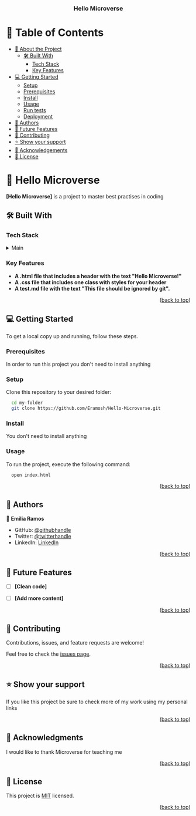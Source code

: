 <a name="readme-top"></a>

<div align="center">

  <br/>

  <h3><b>Hello Microverse</b></h3>

</div>


# 📗 Table of Contents

- [📖 About the Project](#about-project)
  - [🛠 Built With](#built-with)
    - [Tech Stack](#tech-stack)
    - [Key Features](#key-features)
- [💻 Getting Started](#getting-started)
  - [Setup](#setup)
  - [Prerequisites](#prerequisites)
  - [Install](#install)
  - [Usage](#usage)
  - [Run tests](#run-tests)
  - [Deployment](#deployment)
- [👥 Authors](#authors)
- [🔭 Future Features](#future-features)
- [🤝 Contributing](#contributing)
- [⭐️ Show your support](#support)
- [🙏 Acknowledgements](#acknowledgements)
- [📝 License](#license)

# 📖 Hello Microverse <a name="about-project"></a>

**[Hello Microverse]** is a project to master best practises in coding

## 🛠 Built With <a name="built-with"></a>

### Tech Stack <a name="tech-stack"></a>

<details>
  <summary>Main</summary>
  <ul>
    <li><a href="https://html.com/">Html</a></li>
  </ul>
</details>

### Key Features <a name="key-features"></a>

- **A .html file that includes a header with the text "Hello Microverse!"**
- **A .css file that includes one class with styles for your header**
- **A test.md file with the text "This file should be ignored by git".**

<p align="right">(<a href="#readme-top">back to top</a>)</p>


## 💻 Getting Started <a name="getting-started"></a>


To get a local copy up and running, follow these steps.

### Prerequisites

In order to run this project you don't need to install anything


### Setup

Clone this repository to your desired folder:

```sh
  cd my-folder
  git clone https://github.com/Eramosh/Hello-Microverse.git
```

### Install

You don't need to install anything

### Usage

To run the project, execute the following command:


```sh
  open index.html
```
<p align="right">(<a href="#readme-top">back to top</a>)</p>

## 👥 Authors <a name="authors"></a>

👤 **Emilia Ramos**

- GitHub: [@githubhandle](https://github.com/githubhandle)
- Twitter: [@twitterhandle](https://twitter.com/twitterhandle)
- LinkedIn: [LinkedIn](https://linkedin.com/in/linkedinhandle)

<p align="right">(<a href="#readme-top">back to top</a>)</p>

## 🔭 Future Features <a name="future-features"></a>

- [ ] **[Clean code]**
- [ ] **[Add more content]**


<p align="right">(<a href="#readme-top">back to top</a>)</p>

## 🤝 Contributing <a name="contributing"></a>

Contributions, issues, and feature requests are welcome!

Feel free to check the [issues page](../../issues/).

<p align="right">(<a href="#readme-top">back to top</a>)</p>

## ⭐️ Show your support <a name="support"></a>

If you like this project be sure to check more of my work using my personal links

<p align="right">(<a href="#readme-top">back to top</a>)</p>

## 🙏 Acknowledgments <a name="acknowledgements"></a>

I would like to thank Microverse for teaching me 

<p align="right">(<a href="#readme-top">back to top</a>)</p>

## 📝 License <a name="license"></a>

This project is [MIT](./LICENSE) licensed.

<p align="right">(<a href="#readme-top">back to top</a>)</p>
